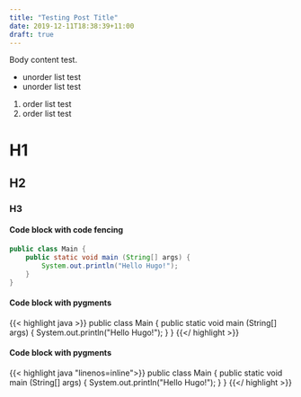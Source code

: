 ```yaml
---
title: "Testing Post Title"
date: 2019-12-11T18:38:39+11:00
draft: true
---
```


Body content test.

- unorder list test
- unorder list test

1. order list test
2. order list test

# H1
## H2
### H3
#### Code block with code fencing
``` java {linenos=inline}
public class Main {
    public static void main (String[] args) {
        System.out.println("Hello Hugo!");
    }
}
```

#### Code block with pygments
{{< highlight java >}}
public class Main {
    public static void main (String[] args) {
        System.out.println("Hello Hugo!");
    }
}
{{</ highlight >}}
#### Code block with pygments
{{< highlight java "linenos=inline">}}
public class Main {
    public static void main (String[] args) {
        System.out.println("Hello Hugo!");
    }
}
{{</ highlight >}}

